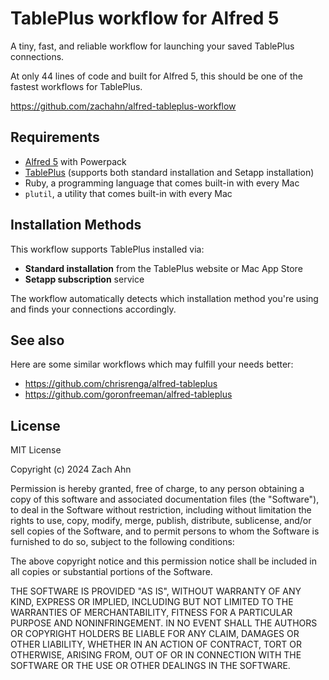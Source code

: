 # TablePlus workflow for Alfred 5

A tiny, fast, and reliable workflow for launching your saved TablePlus
connections.

At only 44 lines of code and built for Alfred 5, this should be one of the
fastest workflows for TablePlus.

<https://github.com/zachahn/alfred-tableplus-workflow>

## Requirements

* [Alfred 5](https://www.alfredapp.com) with Powerpack
* [TablePlus](https://tableplus.com) (supports both standard installation and Setapp installation)
* Ruby, a programming language that comes built-in with every Mac
* `plutil`, a utility that comes built-in with every Mac

## Installation Methods

This workflow supports TablePlus installed via:
- **Standard installation** from the TablePlus website or Mac App Store
- **Setapp subscription** service

The workflow automatically detects which installation method you're using and finds your connections accordingly.

## See also

Here are some similar workflows which may fulfill your needs better:

* https://github.com/chrisrenga/alfred-tableplus
* https://github.com/goronfreeman/alfred-tableplus

## License

MIT License

Copyright (c) 2024 Zach Ahn

Permission is hereby granted, free of charge, to any person obtaining a copy
of this software and associated documentation files (the "Software"), to deal
in the Software without restriction, including without limitation the rights
to use, copy, modify, merge, publish, distribute, sublicense, and/or sell
copies of the Software, and to permit persons to whom the Software is
furnished to do so, subject to the following conditions:

The above copyright notice and this permission notice shall be included in all
copies or substantial portions of the Software.

THE SOFTWARE IS PROVIDED "AS IS", WITHOUT WARRANTY OF ANY KIND, EXPRESS OR
IMPLIED, INCLUDING BUT NOT LIMITED TO THE WARRANTIES OF MERCHANTABILITY,
FITNESS FOR A PARTICULAR PURPOSE AND NONINFRINGEMENT. IN NO EVENT SHALL THE
AUTHORS OR COPYRIGHT HOLDERS BE LIABLE FOR ANY CLAIM, DAMAGES OR OTHER
LIABILITY, WHETHER IN AN ACTION OF CONTRACT, TORT OR OTHERWISE, ARISING FROM,
OUT OF OR IN CONNECTION WITH THE SOFTWARE OR THE USE OR OTHER DEALINGS IN THE
SOFTWARE.
